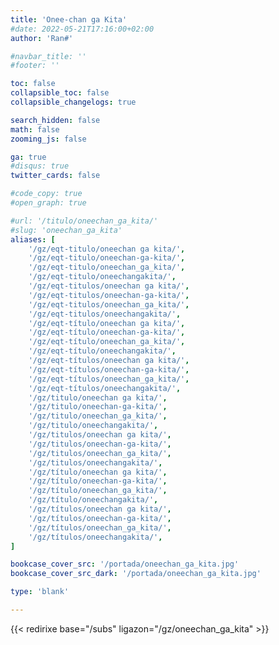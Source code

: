 ```yaml
---
title: 'Onee-chan ga Kita'
#date: 2022-05-21T17:16:00+02:00
author: 'Ran#'

#navbar_title: ''
#footer: ''

toc: false
collapsible_toc: false
collapsible_changelogs: true

search_hidden: false
math: false
zooming_js: false

ga: true
#disqus: true
twitter_cards: false

#code_copy: true
#open_graph: true

#url: '/titulo/oneechan_ga_kita/'
#slug: 'oneechan_ga_kita'
aliases: [
    '/gz/eqt-titulo/oneechan ga kita/',
    '/gz/eqt-titulo/oneechan-ga-kita/',
    '/gz/eqt-titulo/oneechan_ga_kita/',
    '/gz/eqt-titulo/oneechangakita/',
    '/gz/eqt-titulos/oneechan ga kita/',
    '/gz/eqt-titulos/oneechan-ga-kita/',
    '/gz/eqt-titulos/oneechan_ga_kita/',
    '/gz/eqt-titulos/oneechangakita/',
    '/gz/eqt-título/oneechan ga kita/',
    '/gz/eqt-título/oneechan-ga-kita/',
    '/gz/eqt-título/oneechan_ga_kita/',
    '/gz/eqt-título/oneechangakita/',
    '/gz/eqt-títulos/oneechan ga kita/',
    '/gz/eqt-títulos/oneechan-ga-kita/',
    '/gz/eqt-títulos/oneechan_ga_kita/',
    '/gz/eqt-títulos/oneechangakita/',
    '/gz/titulo/oneechan ga kita/',
    '/gz/titulo/oneechan-ga-kita/',
    '/gz/titulo/oneechan_ga_kita/',
    '/gz/titulo/oneechangakita/',
    '/gz/titulos/oneechan ga kita/',
    '/gz/titulos/oneechan-ga-kita/',
    '/gz/titulos/oneechan_ga_kita/',
    '/gz/titulos/oneechangakita/',
    '/gz/título/oneechan ga kita/',
    '/gz/título/oneechan-ga-kita/',
    '/gz/título/oneechan_ga_kita/',
    '/gz/título/oneechangakita/',
    '/gz/títulos/oneechan ga kita/',
    '/gz/títulos/oneechan-ga-kita/',
    '/gz/títulos/oneechan_ga_kita/',
    '/gz/títulos/oneechangakita/',
]

bookcase_cover_src: '/portada/oneechan_ga_kita.jpg'
bookcase_cover_src_dark: '/portada/oneechan_ga_kita.jpg'

type: 'blank'

---
```


{{< redirixe base="/subs" ligazon="/gz/oneechan_ga_kita" >}}
